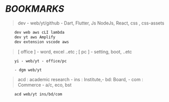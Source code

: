 # **_BOOKMARKS_**

> dev - web/yt/github - Dart, Flutter, Js NodeJs, React, css , css-assets

```bash
    dev web aws cLI lambda
    dev yt aws Amplify
    dev extension vscode aws
```

> [ office ] - word, excel ..etc ; [ pc ] - setting, boot, ..etc

```cli
    yi - web/yt - office/pc
```

```cli
    - dgm web/yt
```

> acd : academic research - ins : Institute,- bd: Board, - com : Commerce - a/c, eco, bst

```cli
    acd web/yt ins/bd/com

```

